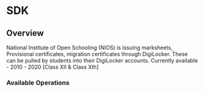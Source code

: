 # SDK

## Overview

National Institute of Open Schooling (NIOS) is issuing marksheets, Provisional certificates, migration certificates through DigiLocker. These can be pulled by students into their DigiLocker accounts. Currently available - 2010 - 2020 [Class XII & Class Xth]

### Available Operations

